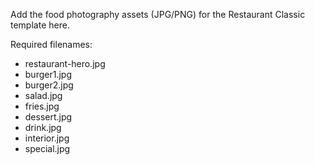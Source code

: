 Add the food photography assets (JPG/PNG) for the Restaurant Classic template here.

Required filenames:
- restaurant-hero.jpg
- burger1.jpg
- burger2.jpg
- salad.jpg
- fries.jpg
- dessert.jpg
- drink.jpg
- interior.jpg
- special.jpg
